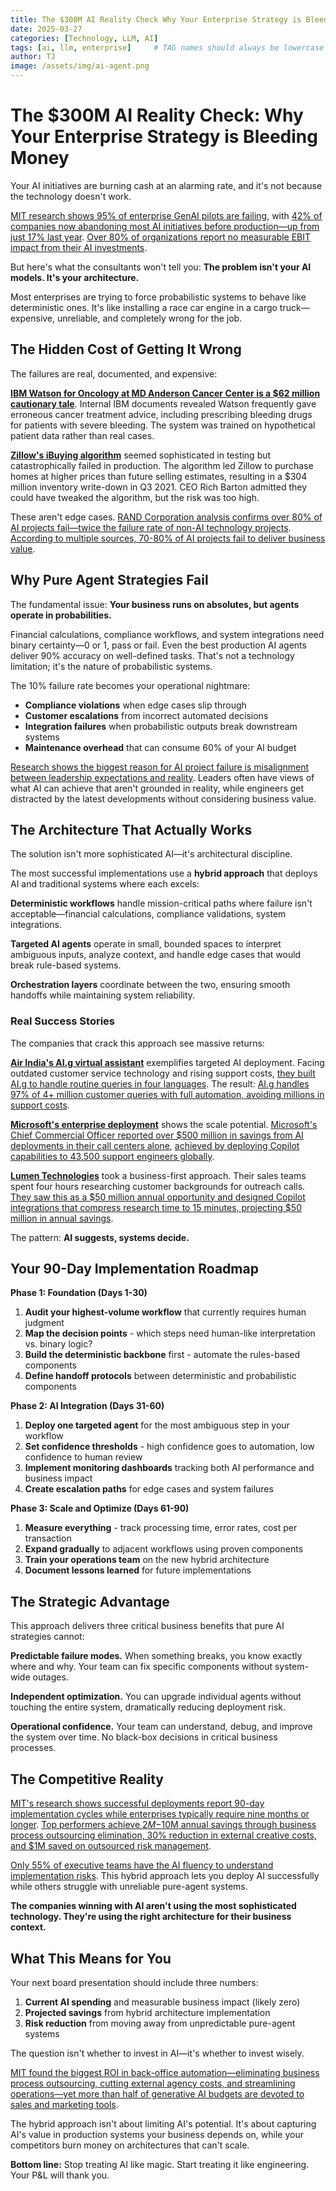 ```yaml
---
title: The $300M AI Reality Check Why Your Enterprise Strategy is Bleeding Money
date: 2025-03-27
categories: [Technology, LLM, AI]
tags: [ai, llm, enterprise]     # TAG names should always be lowercase
author: TJ
image: /assets/img/ai-agent.png
---
```


# The $300M AI Reality Check: Why Your Enterprise Strategy is Bleeding Money

Your AI initiatives are burning cash at an alarming rate, and it's not because the technology doesn't work.

[MIT research shows 95% of enterprise GenAI pilots are failing](https://fortune.com/2025/08/18/mit-report-95-percent-generative-ai-pilots-at-companies-failing-cfo/), with [42% of companies now abandoning most AI initiatives before production—up from just 17% last year](https://medium.com/@stahl950/the-ai-implementation-paradox-why-42-of-enterprise-projects-fail-despite-record-adoption-107a62c6784a). [Over 80% of organizations report no measurable EBIT impact from their AI investments](https://www.mckinsey.com/capabilities/quantumblack/our-insights/the-state-of-ai).

But here's what the consultants won't tell you: **The problem isn't your AI models. It's your architecture.**

Most enterprises are trying to force probabilistic systems to behave like deterministic ones. It's like installing a race car engine in a cargo truck—expensive, unreliable, and completely wrong for the job.

## The Hidden Cost of Getting It Wrong

The failures are real, documented, and expensive:

**[IBM Watson for Oncology at MD Anderson Cancer Center is a $62 million cautionary tale](https://research.aimultiple.com/ai-fail/)**. Internal IBM documents revealed Watson frequently gave erroneous cancer treatment advice, including prescribing bleeding drugs for patients with severe bleeding. The system was trained on hypothetical patient data rather than real cases.

**[Zillow's iBuying algorithm](https://www.cio.com/article/190888/5-famous-analytics-and-ai-disasters.html)** seemed sophisticated in testing but catastrophically failed in production. The algorithm led Zillow to purchase homes at higher prices than future selling estimates, resulting in a $304 million inventory write-down in Q3 2021. CEO Rich Barton admitted they could have tweaked the algorithm, but the risk was too high.

These aren't edge cases. [RAND Corporation analysis confirms over 80% of AI projects fail—twice the failure rate of non-AI technology projects](https://www.rand.org/pubs/research_reports/RRA2680-1.html). [According to multiple sources, 70-80% of AI projects fail to deliver business value](https://www.pmi.org/blog/why-most-ai-projects-fail).

## Why Pure Agent Strategies Fail

The fundamental issue: **Your business runs on absolutes, but agents operate in probabilities.**

Financial calculations, compliance workflows, and system integrations need binary certainty—0 or 1, pass or fail. Even the best production AI agents deliver 90% accuracy on well-defined tasks. That's not a technology limitation; it's the nature of probabilistic systems.

The 10% failure rate becomes your operational nightmare:

- **Compliance violations** when edge cases slip through
- **Customer escalations** from incorrect automated decisions  
- **Integration failures** when probabilistic outputs break downstream systems
- **Maintenance overhead** that can consume 60% of your AI budget

[Research shows the biggest reason for AI project failure is misalignment between leadership expectations and reality](https://www.tomshardware.com/tech-industry/artificial-intelligence/research-shows-more-than-80-of-ai-projects-fail-wasting-billions-of-dollars-in-capital-and-resources-report). Leaders often have views of what AI can achieve that aren't grounded in reality, while engineers get distracted by the latest developments without considering business value.

## The Architecture That Actually Works

The solution isn't more sophisticated AI—it's architectural discipline.

The most successful implementations use a **hybrid approach** that deploys AI and traditional systems where each excels:

**Deterministic workflows** handle mission-critical paths where failure isn't acceptable—financial calculations, compliance validations, system integrations.

**Targeted AI agents** operate in small, bounded spaces to interpret ambiguous inputs, analyze context, and handle edge cases that would break rule-based systems.

**Orchestration layers** coordinate between the two, ensuring smooth handoffs while maintaining system reliability.

### Real Success Stories

The companies that crack this approach see massive returns:

**[Air India's AI.g virtual assistant](https://www.microsoft.com/en/customers/story/19768-air-india-azure-open-ai-service)** exemplifies targeted AI deployment. Facing outdated customer service technology and rising support costs, [they built AI.g to handle routine queries in four languages](https://www.airindia.com/in/en/newsroom/press-release/air-india-successfully-deploys-airline-industry-s-first-generati.html). The result: [AI.g handles 97% of 4+ million customer queries with full automation, avoiding millions in support costs](https://www.airindia.com/in/en/contact-us/AI-Agent-capabilities.html).

**[Microsoft's enterprise deployment](https://techcrunch.com/2025/07/09/microsoft-shares-500m-in-ai-savings-internally-days-after-cutting-9000-jobs)** shows the scale potential. [Microsoft's Chief Commercial Officer reported over $500 million in savings from AI deployments in their call centers alone](https://www.bloomberg.com/news/articles/2025-07-09/microsoft-using-more-ai-internally-amid-mass-layoffs), [achieved by deploying Copilot capabilities to 43,500 support engineers globally](https://www.uctoday.com/ccaas/examining-the-efficiencies-microsoft-reveal-ai-saved-it-500m-in-its-contact-centers/).

**[Lumen Technologies](https://www.microsoft.com/en/customers/story/1771760434465986810-lumen-microsoft-copilot-telecommunications-en-united-states)** took a business-first approach. Their sales teams spent four hours researching customer backgrounds for outreach calls. [They saw this as a $50 million annual opportunity and designed Copilot integrations that compress research time to 15 minutes, projecting $50 million in annual savings](https://blogs.microsoft.com/blog/2024/10/21/new-autonomous-agents-scale-your-team-like-never-before/).

The pattern: **AI suggests, systems decide.**

## Your 90-Day Implementation Roadmap

**Phase 1: Foundation (Days 1-30)**
1. **Audit your highest-volume workflow** that currently requires human judgment
2. **Map the decision points** - which steps need human-like interpretation vs. binary logic?
3. **Build the deterministic backbone** first - automate the rules-based components
4. **Define handoff protocols** between deterministic and probabilistic components

**Phase 2: AI Integration (Days 31-60)**
1. **Deploy one targeted agent** for the most ambiguous step in your workflow
2. **Set confidence thresholds** - high confidence goes to automation, low confidence to human review
3. **Implement monitoring dashboards** tracking both AI performance and business impact
4. **Create escalation paths** for edge cases and system failures

**Phase 3: Scale and Optimize (Days 61-90)**
1. **Measure everything** - track processing time, error rates, cost per transaction
2. **Expand gradually** to adjacent workflows using proven components
3. **Train your operations team** on the new hybrid architecture
4. **Document lessons learned** for future implementations

## The Strategic Advantage

This approach delivers three critical business benefits that pure AI strategies cannot:

**Predictable failure modes.** When something breaks, you know exactly where and why. Your team can fix specific components without system-wide outages.

**Independent optimization.** You can upgrade individual agents without touching the entire system, dramatically reducing deployment risk.

**Operational confidence.** Your team can understand, debug, and improve the system over time. No black-box decisions in critical business processes.

## The Competitive Reality

[MIT's research shows successful deployments report 90-day implementation cycles while enterprises typically require nine months or longer](https://aimagazine.com/news/mit-why-95-of-enterprise-ai-investments-fail-to-deliver). [Top performers achieve $2M-$10M annual savings through business process outsourcing elimination, 30% reduction in external creative costs, and $1M saved on outsourced risk management](https://aimagazine.com/news/mit-why-95-of-enterprise-ai-investments-fail-to-deliver).

[Only 55% of executive teams have the AI fluency to understand implementation risks](https://www.akkodis.com/en/newsroom/news/reality-of-ai-strategy-in-entreprise-today). This hybrid approach lets you deploy AI successfully while others struggle with unreliable pure-agent systems.

**The companies winning with AI aren't using the most sophisticated technology. They're using the right architecture for their business context.**

## What This Means for You

Your next board presentation should include three numbers:

1. **Current AI spending** and measurable business impact (likely zero)
2. **Projected savings** from hybrid architecture implementation  
3. **Risk reduction** from moving away from unpredictable pure-agent systems

The question isn't whether to invest in AI—it's whether to invest wisely. 

[MIT found the biggest ROI in back-office automation—eliminating business process outsourcing, cutting external agency costs, and streamlining operations—yet more than half of generative AI budgets are devoted to sales and marketing tools](https://fortune.com/2025/08/18/mit-report-95-percent-generative-ai-pilots-at-companies-failing-cfo/).

The hybrid approach isn't about limiting AI's potential. It's about capturing AI's value in production systems your business depends on, while your competitors burn money on architectures that can't scale.

**Bottom line:** Stop treating AI like magic. Start treating it like engineering. Your P&L will thank you.